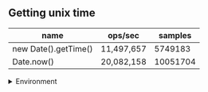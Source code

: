 ## Getting unix time

|name|ops/sec|samples|
|-|-|-|
|new Date().getTime()|11,497,657|5749183|
|Date.now()|20,082,158|10051704|


<details>
<summary>Environment</summary>

* __Machine:__ linux x64 | 4 vCPUs | 7.6GB Mem
* __Run:__ Tue Oct 29 2024 20:14:21 GMT+0000 (Coordinated Universal Time)
* __Node:__ `v21.0.0`
</details>

<!--
{"environment":{"platform":"linux","arch":"x64","cpus":4,"totalMemory":7.597877502441406},"benchmarks":[{"name":"new Date().getTime()","opsSec":11497657.58332566,"samples":5749183},{"name":"Date.now()","opsSec":20082158.465662725,"samples":10051704}]}-->
